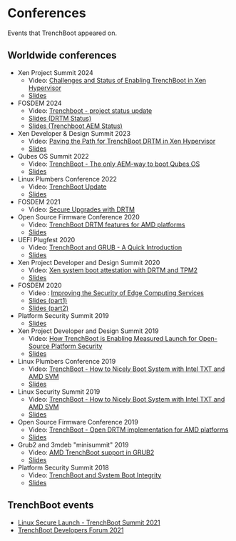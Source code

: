 # Conferences

<!-- markdownlint-disable line-length -->

Events that TrenchBoot appeared on.

## Worldwide conferences

* Xen Project Summit 2024
    - Video: [Challenges and Status of Enabling TrenchBoot in Xen Hypervisor](https://www.youtube.com/watch?v=RVK52BCM-ZM)
    - [Slides](slides/trenchboot_in_xen_2024.pdf)
* FOSDEM 2024
    - Video: [Trenchboot - project status update](https://video.fosdem.org/2024/aw1126/fosdem-2024-3724-trenchboot-project-status-update.av1.webm)
    - [Slides (DRTM Status)](slides/DRTM-presentation-FOSDEM_2024.pdf)
    - [Slides (Trenchboot AEM Status)](slides/TrenchBoot_AEM_Project_Status_fosdem_2024.pdf)
* Xen Developer & Design Summit 2023
    - Video: [Paving the Path for TrenchBoot DRTM in Xen Hypervisor](https://www.youtube.com/watch?v=p3Gb6C6K0To)
    - [Slides](slides/Paving_the_Path_for_TrenchBoot_DRTM_in_Xen_Hypervisor.pdf)
* Qubes OS Summit 2022
    - Video: [TrenchBoot - The only AEM-way to boot Qubes OS](https://www.youtube.com/watch?v=A9GrlQsQc7Q&t=17440s)
    - [Slides](slides/TrenchBoot-the-only-AEM-way-to-boot-Qubes-OS_2022.pdf)
* Linux Plumbers Conference 2022
    - Video: [TrenchBoot Update](https://www.youtube.com/watch?v=FFh3fWvVv0o)
    - [Slides](slides/TrenchBoot%20-%20LPC%202022%20-%20Final.pdf)
* FOSDEM 2021
    - Video: [Secure Upgrades with DRTM](https://video.fosdem.org/2021/D.firmware/firmware_suwd.webm)
* Open Source Firmware Conference 2020
    - Video: [TrenchBoot DRTM features for AMD platforms](https://vimeo.com/488140434)
    - [Slides](slides/TrenchBoot_DRTM_features_for_AMD_platforms.pdf)
* UEFI Plugfest 2020
    - Video: [TrenchBoot and GRUB - A Quick Introduction](https://www.youtube.com/watch?v=8yd2c18R7u0)
    - [Slides](slides/TrenchBoot_UEFI_plugfest_2020.pdf)
* Xen Project Developer and Design Summit 2020
    - Video: [Xen system boot attestation with DRTM and TPM2](https://www.youtube.com/watch?v=SwByVrw7-08)
    - [Slides](slides/Xen-system-boot-attestation-with-DRTM-and-TPM2.pdf)
* FOSDEM 2020
    - Video : [Improving the Security of Edge Computing Services](https://video.fosdem.org/2020/K.4.601/firmware_itsoecs.mp4)
    - [Slides (part1)](slides/improving_the_security_of_edge_computing_services_fosdem_2020_part1.pdf)
    - [Slides (part2)](slides/fosdem_trenchboot_2020_part2.pdf)
* Platform Security Summit 2019
    - [Slides](slides/Less_Insecure_Network_Edge_Virtualization_with_Low_Size_Weight_and_Power.pdf)
* Xen Project Developer and Design Summit 2019
    - Video: [How TrenchBoot is Enabling Measured Launch for Open-Source Platform Security](https://www.youtube.com/watch?v=f0LZFSq4Ack)
    - [Slides](slides/How_TrenchBoot_is_Enabling_Measured_Launch_for_Open-Source_Platform_Security.pdf)
* Linux Plumbers Conference 2019
    - Video: [TrenchBoot - How to Nicely Boot System with Intel TXT and AMD SVM](https://www.youtube.com/watch?v=DbpCU9iSi4g)
    - [Slides](slides/trenchboot_lpc_20190906.final.dk.pdf)
* Linux Security Summit 2019
    - Video: [TrenchBoot - How to Nicely Boot System with Intel TXT and AMD SVM](https://www.youtube.com/watch?v=DbpCU9iSi4g)
    - [Slides](slides/trenchboot_How_to_nicely_boot_system_with_Intel_TXT_and_AMD_SVM.pdf)
* Open Source Firmware Conference 2019
    - Video: [TrenchBoot - Open DRTM implementation for AMD platforms](https://www.youtube.com/watch?v=9NcVjsSu59w)
    - [Slides](slides/TrenchBoot-Open_DRTM_implementation_for_AMD_platforms.pdf)
* Grub2 and 3mdeb "minisummit" 2019
    - Video: [AMD TrenchBoot support in GRUB2](https://www.youtube.com/watch?v=V1Pate0JeJo)
    - [Slides](slides/AMD-TrenchBoot-support-in-GRUB2.pdf)
* Platform Security Summit 2018
    - Video: [TrenchBoot and System Boot Integrity](https://www.youtube.com/watch?v=nKsD1QWVGtk)
    - [Slides](slides/PSEC2018-TrenchBoot-Daniel-Smith.pdf)

## TrenchBoot events

* [Linux Secure Launch - TrenchBoot Summit 2021](https://www.youtube.com/watch?v=xZoCtNV8Qs0)
* [TrenchBoot Developers Forum 2021](https://www.youtube.com/watch?v=qWMRcfQdc6c)

